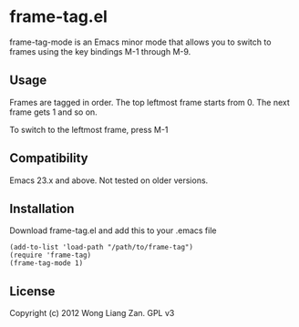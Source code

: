 # frame-tag.el

frame-tag-mode is an Emacs minor mode that allows you to switch to frames using the key bindings M-1 through M-9.

## Usage

Frames are tagged in order. The top leftmost frame starts from 0. The next frame gets 1 and so on.

To switch to the leftmost frame, press M-1

## Compatibility

Emacs 23.x and above. Not tested on older versions.

## Installation

Download frame-tag.el and add this to your .emacs file

    (add-to-list 'load-path "/path/to/frame-tag")
    (require 'frame-tag)
    (frame-tag-mode 1)

## License

Copyright (c) 2012 Wong Liang Zan. GPL v3
